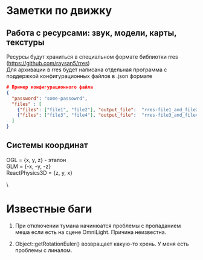 # Заметки по движку

## Работа с ресурсами: звук, модели, карты, текстуры
Ресурсы будут храниться в специальном формате библиотки rres (https://github.com/raysan5/rres)\
Для архивации в rres будет написана отдельная программа с поддержкой конфигурационных файлов в .json формате
```json
# Пример конфигурационного файла
{
  "password": "some-passowrd",
  "files" : [
    {"files": ["file1", "file2"], "output_file":  "rres-file1_and_file2"},
    {"files": ["file3", "file4"], "output_file":  "rres-file3_and_file4"}
  ]  
}
```

## Системы координат
OGL = {x, y, z} - эталон\
GLM = {-x, -y, -z}\
ReactPhysics3D = {z, y, x}

\
# Известные баги
1. При отключении тумана начинюатся проблемы с пропаданием меша если есть на 
сцене OmniLight. Причина неизвестна.

2. Object::getRotationEuler() возвращает какую-то хрень. У меня есть проблемы с линалом.